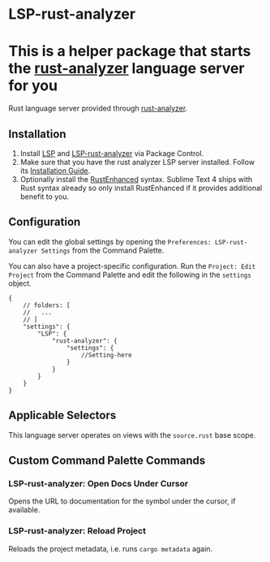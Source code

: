 # LSP-rust-analyzer

This is a helper package that starts the [rust-analyzer](https://github.com/rust-analyzer/rust-analyzer) language server for you
=======

Rust language server provided through [rust-analyzer](https://github.com/rust-analyzer/rust-analyzer).

## Installation

1. Install [LSP](https://packagecontrol.io/packages/LSP) and [LSP-rust-analyzer](https://packagecontrol.io/packages/LSP-rust-analyzer) via Package Control.
2. Make sure that you have the rust analyzer LSP server installed. Follow its [Installation Guide](https://rust-analyzer.github.io/manual.html#rust-analyzer-language-server-binary).
3. Optionally install the [RustEnhanced](https://packagecontrol.io/packages/Rust%20Enhanced) syntax. Sublime Text 4 ships with Rust syntax already so only install RustEnhanced if it provides additional benefit to you.

## Configuration

You can edit the global settings by opening the `Preferences: LSP-rust-analyzer Settings` from the Command Palette.

You can also have a project-specific configuration. Run the `Project: Edit Project` from the Command Palette and edit the following in the `settings` object.

```jsonc
{
    // folders: [
    //   ...
    // ]
    "settings": {
        "LSP": {
            "rust-analyzer": {
                "settings": {
                    //Setting-here
                }
            }
        }
    }
}
```

## Applicable Selectors

This language server operates on views with the `source.rust` base scope.

## Custom Command Palette Commands

### LSP-rust-analyzer: Open Docs Under Cursor

Opens the URL to documentation for the symbol under the cursor, if available.

### LSP-rust-analyzer: Reload Project

Reloads the project metadata, i.e. runs `cargo metadata` again.
